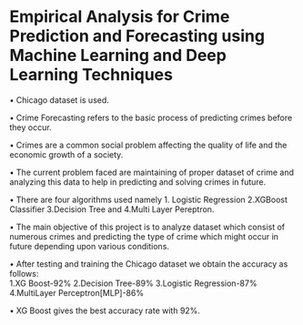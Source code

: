 
# Empirical Analysis for Crime Prediction and Forecasting using Machine Learning and Deep Learning Techniques


• Chicago dataset is used.

• Crime Forecasting refers to the basic process of predicting crimes before they occur. 

• Crimes are a common social problem affecting the quality of life and the economic growth of a society. 

• The current problem faced are maintaining of proper dataset of crime and analyzing this data to help in predicting and solving crimes in future.

• There are four algorithms used namely 1. Logistic Regression 2.XGBoost Classifier 3.Decision Tree and 4.Multi Layer Pereptron.

• The main objective of this project is to analyze dataset which consist of numerous crimes and predicting the type of crime which might occur in future depending upon various conditions.

• After testing and training the Chicago dataset we  obtain the accuracy as follows:                         
     1.XG Boost-92%
     2.Decision Tree-89%
     3.Logistic Regression-87%
     4.MultiLayer Perceptron[MLP]-86%
     
• XG Boost gives the best accuracy rate with 92%.


     

